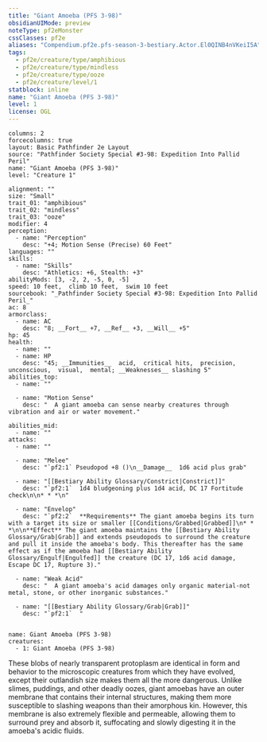 ```yaml
---
title: "Giant Amoeba (PFS 3-98)"
obsidianUIMode: preview
noteType: pf2eMonster
cssClasses: pf2e
aliases: "Compendium.pf2e.pfs-season-3-bestiary.Actor.El0QINB4nVKeiI5A" 
tags:
  - pf2e/creature/type/amphibious
  - pf2e/creature/type/mindless
  - pf2e/creature/type/ooze
  - pf2e/creature/level/1
statblock: inline
name: "Giant Amoeba (PFS 3-98)"
level: 1
license: OGL
---
```


```statblock
columns: 2
forcecolumns: true
layout: Basic Pathfinder 2e Layout
source: "Pathfinder Society Special #3-98: Expedition Into Pallid Peril"
name: "Giant Amoeba (PFS 3-98)"
level: "Creature 1"

alignment: ""
size: "Small"
trait_01: "amphibious"
trait_02: "mindless"
trait_03: "ooze"
modifier: 4
perception:
  - name: "Perception"
    desc: "+4; Motion Sense (Precise) 60 Feet"
languages: ""
skills:
  - name: "Skills"
    desc: "Athletics: +6, Stealth: +3"
abilityMods: [3, -2, 2, -5, 0, -5]
speed: 10 feet,  climb 10 feet,  swim 10 feet
sourcebook: "_Pathfinder Society Special #3-98: Expedition Into Pallid Peril_"
ac: 8
armorclass:
  - name: AC
    desc: "8; __Fort__ +7, __Ref__ +3, __Will__ +5"
hp: 45
health:
  - name: ""
  - name: HP
    desc: "45; __Immunities__  acid,  critical hits,  precision,  unconscious,  visual,  mental; __Weaknesses__ slashing 5"
abilities_top:
  - name: ""

  - name: "Motion Sense"
    desc: "  A giant amoeba can sense nearby creatures through vibration and air or water movement."

abilities_mid:
  - name: ""
attacks:
  - name: ""

  - name: "Melee"
    desc: "`pf2:1` Pseudopod +8 ()\n__Damage__  1d6 acid plus grab"

  - name: "[[Bestiary Ability Glossary/Constrict|Constrict]]"
    desc: "`pf2:1`  1d4 bludgeoning plus 1d4 acid, DC 17 Fortitude check\n\n* * *\n"

  - name: "Envelop"
    desc: "`pf2:2`  **Requirements** The giant amoeba begins its turn with a target its size or smaller [[Conditions/Grabbed|Grabbed]]\n* * *\n\n**Effect** The giant amoeba maintains the [[Bestiary Ability Glossary/Grab|Grab]] and extends pseudopods to surround the creature and pull it inside the amoeba's body. This thereafter has the same effect as if the amoeba had [[Bestiary Ability Glossary/Engulf|Engulfed]] the creature (DC 17, 1d6 acid damage, Escape DC 17, Rupture 3)."

  - name: "Weak Acid"
    desc: "  A giant amoeba's acid damages only organic material-not metal, stone, or other inorganic substances."

  - name: "[[Bestiary Ability Glossary/Grab|Grab]]"
    desc: "`pf2:1`  "
 
```

```encounter-table
name: Giant Amoeba (PFS 3-98)
creatures:
  - 1: Giant Amoeba (PFS 3-98)
```



These blobs of nearly transparent protoplasm are identical in form and behavior to the microscopic creatures from which they have evolved, except their outlandish size makes them all the more dangerous. Unlike slimes, puddings, and other deadly oozes, giant amoebas have an outer membrane that contains their internal structures, making them more susceptible to slashing weapons than their amorphous kin. However, this membrane is also extremely flexible and permeable, allowing them to surround prey and absorb it, suffocating and slowly digesting it in the amoeba's acidic fluids.

